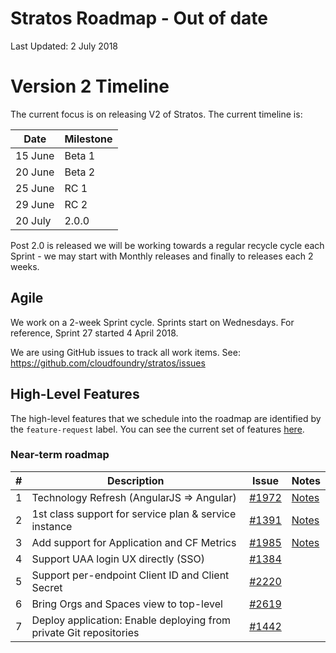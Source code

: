 # Stratos Roadmap - Out of date

Last Updated: 2 July 2018

# Version 2 Timeline

The current focus is on releasing V2 of Stratos. The current timeline is:

|Date|Milestone|
|---|---|
|15 June|Beta 1|
|20 June|Beta 2|
|25 June|RC 1|
|29 June|RC 2|
|20 July|2.0.0|

Post 2.0 is released we will be working towards a regular recycle cycle each Sprint - we may start with Monthly releases and finally to releases each 2 weeks.

## Agile

We work on a 2-week Sprint cycle. Sprints start on Wednesdays. For reference, Sprint 27 started 4 April 2018.

We are using GitHub issues to track all work items. See: https://github.com/cloudfoundry/stratos/issues

## High-Level Features

The high-level features that we schedule into the roadmap are identified by the ```feature-request``` label. You can see the current set of features [here](https://github.com/cloudfoundry/stratos/issues?q=is%3Aopen+is%3Aissue+label%3Afeature-request).

### Near-term roadmap

|#|Description|Issue|Notes|
|---|---|---|---|
|1|Technology Refresh (AngularJS => Angular)|[\#1972](https://github.com/cloudfoundry/stratos/issues/1972)|[Notes](planning/angular.md)|
|2|1st class support for service plan & service instance|[\#1391](https://github.com/cloudfoundry/stratos/issues/1391)|[Notes](planning/services.md)|
|3|Add support for Application and CF Metrics|[\#1985](https://github.com/cloudfoundry/stratos/issues/1985)|[Notes](planning/metrics.md)|
|4|Support UAA login UX directly (SSO)|[\#1384](https://github.com/cloudfoundry/stratos/issues/1384)||
|5|Support per-endpoint Client ID and Client Secret|[\#2220](https://github.com/cloudfoundry/stratos/issues/2220)||
|6|Bring Orgs and Spaces view to top-level|[\#2619](https://github.com/cloudfoundry/stratos/issues/2619)||
|7|Deploy application: Enable deploying from private Git repositories|[\#1442](https://github.com/cloudfoundry/stratos/issues/1442)||
